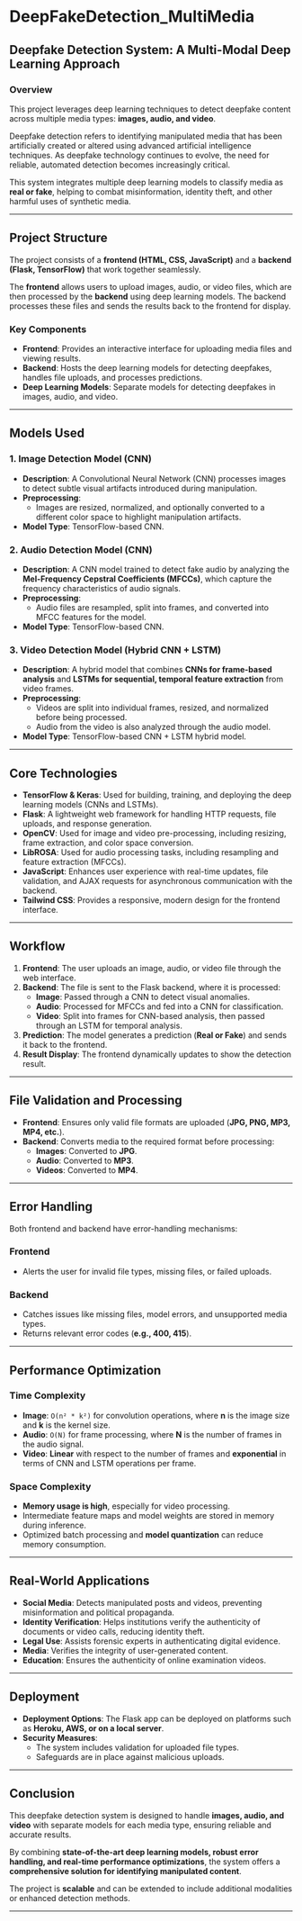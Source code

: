 # **DeepFakeDetection_MultiMedia**
## **Deepfake Detection System: A Multi-Modal Deep Learning Approach**

### **Overview**
This project leverages deep learning techniques to detect deepfake content across multiple media types: **images, audio, and video**.  

Deepfake detection refers to identifying manipulated media that has been artificially created or altered using advanced artificial intelligence techniques. As deepfake technology continues to evolve, the need for reliable, automated detection becomes increasingly critical.

This system integrates multiple deep learning models to classify media as **real or fake**, helping to combat misinformation, identity theft, and other harmful uses of synthetic media.

---

## **Project Structure**
The project consists of a **frontend (HTML, CSS, JavaScript)** and a **backend (Flask, TensorFlow)** that work together seamlessly.  

The **frontend** allows users to upload images, audio, or video files, which are then processed by the **backend** using deep learning models. The backend processes these files and sends the results back to the frontend for display.

### **Key Components**
- **Frontend**: Provides an interactive interface for uploading media files and viewing results.
- **Backend**: Hosts the deep learning models for detecting deepfakes, handles file uploads, and processes predictions.
- **Deep Learning Models**: Separate models for detecting deepfakes in images, audio, and video.

---

## **Models Used**

### **1. Image Detection Model (CNN)**
- **Description**: A Convolutional Neural Network (CNN) processes images to detect subtle visual artifacts introduced during manipulation.
- **Preprocessing**:  
  - Images are resized, normalized, and optionally converted to a different color space to highlight manipulation artifacts.
- **Model Type**: TensorFlow-based CNN.

### **2. Audio Detection Model (CNN)**
- **Description**: A CNN model trained to detect fake audio by analyzing the **Mel-Frequency Cepstral Coefficients (MFCCs)**, which capture the frequency characteristics of audio signals.
- **Preprocessing**:  
  - Audio files are resampled, split into frames, and converted into MFCC features for the model.
- **Model Type**: TensorFlow-based CNN.

### **3. Video Detection Model (Hybrid CNN + LSTM)**
- **Description**: A hybrid model that combines **CNNs for frame-based analysis** and **LSTMs for sequential, temporal feature extraction** from video frames.
- **Preprocessing**:  
  - Videos are split into individual frames, resized, and normalized before being processed.  
  - Audio from the video is also analyzed through the audio model.
- **Model Type**: TensorFlow-based CNN + LSTM hybrid model.

---

## **Core Technologies**
- **TensorFlow & Keras**: Used for building, training, and deploying the deep learning models (CNNs and LSTMs).
- **Flask**: A lightweight web framework for handling HTTP requests, file uploads, and response generation.
- **OpenCV**: Used for image and video pre-processing, including resizing, frame extraction, and color space conversion.
- **LibROSA**: Used for audio processing tasks, including resampling and feature extraction (MFCCs).
- **JavaScript**: Enhances user experience with real-time updates, file validation, and AJAX requests for asynchronous communication with the backend.
- **Tailwind CSS**: Provides a responsive, modern design for the frontend interface.

---

## **Workflow**
1. **Frontend**: The user uploads an image, audio, or video file through the web interface.
2. **Backend**: The file is sent to the Flask backend, where it is processed:  
   - **Image**: Passed through a CNN to detect visual anomalies.  
   - **Audio**: Processed for MFCCs and fed into a CNN for classification.  
   - **Video**: Split into frames for CNN-based analysis, then passed through an LSTM for temporal analysis.  
3. **Prediction**: The model generates a prediction (**Real or Fake**) and sends it back to the frontend.
4. **Result Display**: The frontend dynamically updates to show the detection result.

---

## **File Validation and Processing**
- **Frontend**: Ensures only valid file formats are uploaded (**JPG, PNG, MP3, MP4, etc.**).
- **Backend**: Converts media to the required format before processing:  
  - **Images**: Converted to **JPG**.  
  - **Audio**: Converted to **MP3**.  
  - **Videos**: Converted to **MP4**.  

---

## **Error Handling**
Both frontend and backend have error-handling mechanisms:

### **Frontend**
- Alerts the user for invalid file types, missing files, or failed uploads.

### **Backend**
- Catches issues like missing files, model errors, and unsupported media types.
- Returns relevant error codes (**e.g., 400, 415**).

---

## **Performance Optimization**
### **Time Complexity**
- **Image**: `O(n² * k²)` for convolution operations, where **n** is the image size and **k** is the kernel size.
- **Audio**: `O(N)` for frame processing, where **N** is the number of frames in the audio signal.
- **Video**: **Linear** with respect to the number of frames and **exponential** in terms of CNN and LSTM operations per frame.

### **Space Complexity**
- **Memory usage is high**, especially for video processing.
- Intermediate feature maps and model weights are stored in memory during inference.
- Optimized batch processing and **model quantization** can reduce memory consumption.

---

## **Real-World Applications**
- **Social Media**: Detects manipulated posts and videos, preventing misinformation and political propaganda.
- **Identity Verification**: Helps institutions verify the authenticity of documents or video calls, reducing identity theft.
- **Legal Use**: Assists forensic experts in authenticating digital evidence.
- **Media**: Verifies the integrity of user-generated content.
- **Education**: Ensures the authenticity of online examination videos.

---

## **Deployment**
- **Deployment Options**: The Flask app can be deployed on platforms such as **Heroku, AWS, or on a local server**.
- **Security Measures**:  
  - The system includes validation for uploaded file types.  
  - Safeguards are in place against malicious uploads.

---

## **Conclusion**
This deepfake detection system is designed to handle **images, audio, and video** with separate models for each media type, ensuring reliable and accurate results.  

By combining **state-of-the-art deep learning models, robust error handling, and real-time performance optimizations**, the system offers a **comprehensive solution for identifying manipulated content**.  

The project is **scalable** and can be extended to include additional modalities or enhanced detection methods.

---
